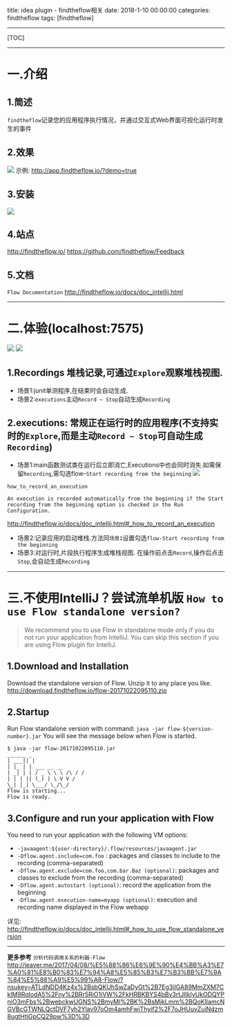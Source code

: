 ﻿title: idea plugin - findtheflow相关
date: 2018-1-10 00:00:00
categories: findtheflow
tags: [findtheflow]

---
[TOC]

---
# 一.介绍
## 1.简述
`findtheflow`记录您的应用程序执行情况，并通过交互式Web界面可视化运行时发生的事件

## 2.效果
![](http://findtheflow.io/docs/images/time_window_select_timeline.gif)
示例: http://app.findtheflow.io/?demo=true

## 3.安装
![](http://findtheflow.io/docs/images/install_plugin.png)

## 4.站点
http://findtheflow.io/
https://github.com/findtheflow/Feedback

## 5.文档
`Flow Documentation`
http://findtheflow.io/docs/doc_intellij.html

---
# 二.体验(localhost:7575)
![](http://ll-blog.oss-cn-hangzhou.aliyuncs.com/18-1-15/52922894.jpg)
![](http://ll-blog.oss-cn-hangzhou.aliyuncs.com/18-1-15/60089987.jpg)

## 1.Recordings 堆栈记录,可通过`Explore`观察堆栈视图.
- 场景1:junit单测程序,在结束时会自动生成.
- 场景2:`executions`主动`Record ~ Stop`自动生成`Recording`

## 2.executions: 常规正在运行时的应用程序(不支持实时的`Explore`,而是主动`Record ~ Stop`可自动生成`Recording`)
- 场景1:main函数测试类在运行后立即消亡,Executions中也会同时消失.如需保留`Recording`,需勾选flow-`Start recording from the beginning`
![](http://ll-blog.oss-cn-hangzhou.aliyuncs.com/18-1-15/13523823.jpg)

`how_to_record_an_execution`
```
An execution is recorded automatically from the beginning if the Start recording from the beginning option is checked in the Run Configuration.
```
http://findtheflow.io/docs/doc_intellij.html#_how_to_record_an_execution

- 场景2:记录应用的启动堆栈.方法同`场景1`设置勾选`flow-Start recording from the beginning`
- 场景3:对运行时,片段执行程序生成堆栈视图. 在操作前点击`Record`,操作后点击`Stop`,会自动生成`Recording`

---
# 三.不使用IntelliJ？尝试流单机版 `How to use Flow standalone version?`
> We recommend you to use Flow in standalone mode only if you do not run your application from IntelliJ. You can skip this section if you are using Flow plugin for IntelliJ.

## 1.Download and Installation
Download the standalone version of Flow. Unzip it to any place you like.
http://download.findtheflow.io/flow-20171022095110.zip

## 2.Startup
Run Flow standalone version with command:
`java -jar flow-${version-number}.jar`
You will see the message below when Flow is started.
```
$ java -jar flow-20171022095110.jar
______ _
| ___|| |
| |_ | | ___ __ __
| _| | | / _ \ \ \ /\ / /
| | | || (_) | \ V V /
\_| |_| \___/ \_/\_/
Flow is starting...
Flow is ready.
```

## 3.Configure and run your application with Flow
You need to run your application with the following VM options:
- `-javaagent:${user-directory}/.flow/resources/javaagent.jar`
- `-Dflow.agent.include=com.foo` : packages and classes to include to the recording (comma-separated)
- `-Dflow.agent.exclude=com.foo,com.bar.Baz (optional)`: packages and classes to exclude from the recording (comma-separated)
- `-Dflow.agent.autostart (optional)`: record the application from the beginning
- `-Dflow.agent.execution-name=myapp (optional)`: execution and recording name displayed in the Flow webapp

详见: http://findtheflow.io/docs/doc_intellij.html#_how_to_use_flow_standalone_version

---
**更多参考** 
`分析代码调用关系的利器-Flow`
http://leaver.me/2017/04/08/%E5%88%86%E6%9E%90%E4%BB%A3%E7%A0%81%E8%B0%83%E7%94%A8%E5%85%B3%E7%B3%BB%E7%9A%84%E5%88%A9%E5%99%A8-Flow/?nsukey=ATLdNDD4Kz4x%2BsbQKUhSwZaDyGt%2B7Eg3iIGA89MmZXM7CklM9RqlodA5%2Fny%2BRr5RiO1iVW%2FkHRBKBYS4bBv3rtJlIkIyUkODQYPniO3mFbs%2BwebckwUGNS%2BmyMl%2BK%2BsMjkLmm%2BQoKlIamcNGVBcGTWNLQctDVF7yh2Ylav97oOm4amhFwiThyif2%2F7oJHUuvZuiNdzm8ugtHtjGpCQ29pw%3D%3D
